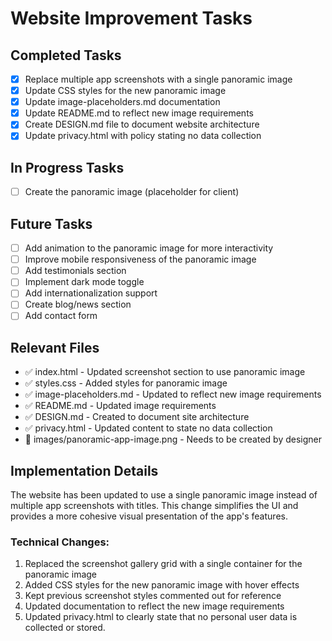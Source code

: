 # Website Improvement Tasks

## Completed Tasks

- [x] Replace multiple app screenshots with a single panoramic image
- [x] Update CSS styles for the new panoramic image
- [x] Update image-placeholders.md documentation
- [x] Update README.md to reflect new image requirements
- [x] Create DESIGN.md file to document website architecture
- [x] Update privacy.html with policy stating no data collection

## In Progress Tasks

- [ ] Create the panoramic image (placeholder for client)

## Future Tasks

- [ ] Add animation to the panoramic image for more interactivity
- [ ] Improve mobile responsiveness of the panoramic image
- [ ] Add testimonials section
- [ ] Implement dark mode toggle
- [ ] Add internationalization support
- [ ] Create blog/news section
- [ ] Add contact form

## Relevant Files

- ✅ index.html - Updated screenshot section to use panoramic image
- ✅ styles.css - Added styles for panoramic image
- ✅ image-placeholders.md - Updated to reflect new image requirements
- ✅ README.md - Updated image requirements
- ✅ DESIGN.md - Created to document site architecture
- ✅ privacy.html - Updated content to state no data collection
- 📝 images/panoramic-app-image.png - Needs to be created by designer

## Implementation Details

The website has been updated to use a single panoramic image instead of multiple app screenshots with titles. This change simplifies the UI and provides a more cohesive visual presentation of the app's features.

### Technical Changes:

1. Replaced the screenshot gallery grid with a single container for the panoramic image
2. Added CSS styles for the new panoramic image with hover effects
3. Kept previous screenshot styles commented out for reference
4. Updated documentation to reflect the new image requirements
5. Updated privacy.html to clearly state that no personal user data is collected or stored. 